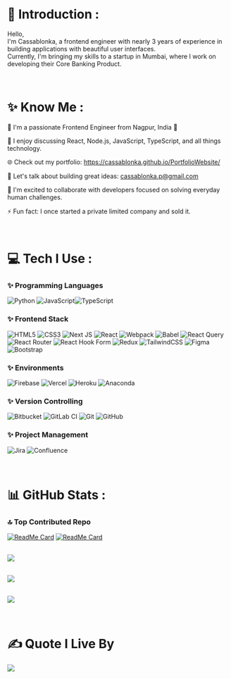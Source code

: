 # 💫 Introduction :

Hello,<br>I'm Cassablonka, a frontend engineer with nearly 3 years of experience in building applications with beautiful user interfaces. <br>Currently, I'm bringing my skills to a startup in Mumbai, where I work on developing their Core Banking Product.

# <br/> ✨ Know Me :

🌱 I'm a passionate Frontend Engineer from Nagpur, India 🧡  

💬 I enjoy discussing React, Node.js, JavaScript, TypeScript, and all things technology.  

🌐 Check out my portfolio: https://cassablonka.github.io/PortfolioWebsite/  

📧 Let's talk about building great ideas: cassablonka.p@gmail.com  

👯 I'm excited to collaborate with developers focused on solving everyday human challenges.  

⚡ Fun fact: I once started a private limited company and sold it.

# <br/> 💻 Tech I Use :

### ✨ Programming Languages
![Python](https://img.shields.io/badge/python-3670A0?style=for-the-badge&logo=python&logoColor=ffdd54) ![JavaScript](https://img.shields.io/badge/javascript-%23323330.svg?style=for-the-badge&logo=javascript&logoColor=%23F7DF1E)![TypeScript](https://img.shields.io/badge/typescript-%23007ACC.svg?style=for-the-badge&logo=typescript&logoColor=white)

### ✨ Frontend Stack 
![HTML5](https://img.shields.io/badge/html5-%23E34F26.svg?style=for-the-badge&logo=html5&logoColor=white) ![CSS3](https://img.shields.io/badge/css3-%231572B6.svg?style=for-the-badge&logo=css3&logoColor=white)
![Next JS](https://img.shields.io/badge/Next-black?style=for-the-badge&logo=next.js&logoColor=white) ![React](https://img.shields.io/badge/react-%2320232a.svg?style=for-the-badge&logo=react&logoColor=%2361DAFB) ![Webpack](https://img.shields.io/badge/webpack-%238DD6F9.svg?style=for-the-badge&logo=webpack&logoColor=black) ![Babel](https://img.shields.io/badge/Babel-F9DC3e?style=for-the-badge&logo=babel&logoColor=black) ![React Query](https://img.shields.io/badge/-React%20Query-FF4154?style=for-the-badge&logo=react%20query&logoColor=white) ![React Router](https://img.shields.io/badge/React_Router-CA4245?style=for-the-badge&logo=react-router&logoColor=white) ![React Hook Form](https://img.shields.io/badge/React%20Hook%20Form-%23EC5990.svg?style=for-the-badge&logo=reacthookform&logoColor=white) ![Redux](https://img.shields.io/badge/redux-%23593d88.svg?style=for-the-badge&logo=redux&logoColor=white) ![TailwindCSS](https://img.shields.io/badge/tailwindcss-%2338B2AC.svg?style=for-the-badge&logo=tailwind-css&logoColor=white) ![Figma](https://img.shields.io/badge/figma-%23F24E1E.svg?style=for-the-badge&logo=figma&logoColor=white) ![Bootstrap](https://img.shields.io/badge/bootstrap-%238511FA.svg?style=for-the-badge&logo=bootstrap&logoColor=white)

### ✨ Environments
![Firebase](https://img.shields.io/badge/firebase-%23039BE5.svg?style=for-the-badge&logo=firebase) ![Vercel](https://img.shields.io/badge/vercel-%23000000.svg?style=for-the-badge&logo=vercel&logoColor=white) ![Heroku](https://img.shields.io/badge/heroku-%23430098.svg?style=for-the-badge&logo=heroku&logoColor=white) ![Anaconda](https://img.shields.io/badge/Anaconda-%2344A833.svg?style=for-the-badge&logo=anaconda&logoColor=white)

### ✨ Version Controlling
![Bitbucket](https://img.shields.io/badge/bitbucket-%230047B3.svg?style=for-the-badge&logo=bitbucket&logoColor=white) ![GitLab CI](https://img.shields.io/badge/gitlab%20CI-%23181717.svg?style=for-the-badge&logo=gitlab&logoColor=white) ![Git](https://img.shields.io/badge/git-%23F05033.svg?style=for-the-badge&logo=git&logoColor=white) ![GitHub](https://img.shields.io/badge/github-%23121011.svg?style=for-the-badge&logo=github&logoColor=white)

### ✨ Project Management
![Jira](https://img.shields.io/badge/jira-%230A0FFF.svg?style=for-the-badge&logo=jira&logoColor=white) ![Confluence](https://img.shields.io/badge/confluence-%23172BF4.svg?style=for-the-badge&logo=confluence&logoColor=white)

# <br/> 📊 GitHub Stats :


### 🔝 Top Contributed Repo


[![ReadMe Card](https://github-readme-stats.vercel.app/api/pin/?username=cassablonka&repo=Swiggy-Turborepo&show_owner=true&theme=algolia)](https://github.com/Cassablonka/Swiggy-Turborepo)
[![ReadMe Card](https://github-readme-stats.vercel.app/api/pin/?username=cassablonka&repo=CineSelect&show_owner=true&theme=algolia)](https://github.com/Cassablonka/CineSelect)<br/><br/>

![](https://github-readme-stats.vercel.app/api?username=cassablonka&theme=github_dark&hide_border=false)<br/><br/>

![](https://github-readme-streak-stats.herokuapp.com/?user=cassablonka&theme=github_dark&hide_border=false)<br/><br/>

![](https://github-readme-stats.vercel.app/api/top-langs/?username=cassablonka&theme=github_dark&hide_border=false&include_all_commits=true&count_private=true&layout=compact)

# <br/> ✍️ Quote I Live By
![](https://quotes-github-readme.vercel.app/api?type=horizontal&theme=tokyonight)

<!-- Proudly created with GPRM ( https://gprm.itsvg.in ) -->
